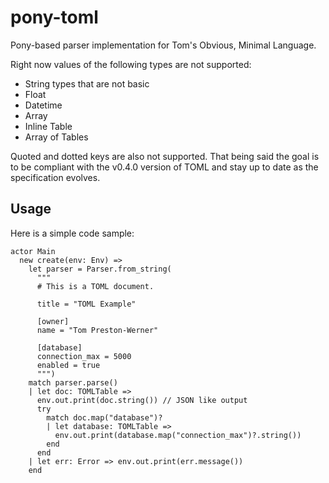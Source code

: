# pony-toml

Pony-based parser implementation for Tom's Obvious, Minimal Language.

Right now values of the following types are not supported:

- String types that are not basic
- Float
- Datetime
- Array
- Inline Table
- Array of Tables

Quoted and dotted keys are also not supported.
That being said the goal is to be compliant with the v0.4.0 version of TOML and
stay up to date as the specification evolves.

## Usage

Here is a simple code sample:

```pony
actor Main
  new create(env: Env) =>
    let parser = Parser.from_string(
      """
      # This is a TOML document.

      title = "TOML Example"

      [owner]
      name = "Tom Preston-Werner"

      [database]
      connection_max = 5000
      enabled = true
      """)
    match parser.parse()
    | let doc: TOMLTable =>
      env.out.print(doc.string()) // JSON like output
      try
        match doc.map("database")?
        | let database: TOMLTable =>
          env.out.print(database.map("connection_max")?.string())
        end
      end
    | let err: Error => env.out.print(err.message())
    end
```
